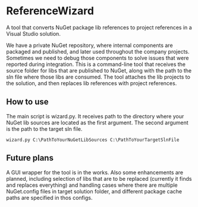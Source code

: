 # ReferenceWizard
A tool that converts NuGet package lib references to project references in a Visual Studio solution.

We have a private NuGet repository, where internal components are packaged and published, and later
used throughout the company projects. Sometimes we need to debug those components to solve issues
that were reported during integration. This is a command-line tool that receives the source folder
for libs that are published to NuGet, along with the path to the sln file where those libs are
consumed. The tool attaches the lib projects to the solution, and then replaces lib references with
project references.

## How to use

The main script is wizard.py. It receives path to the directory where your NuGet lib sources are
located as the first argument. The second argument is the path to the target sln file.

`wizard.py C:\PathToYourNuGetLibSources C:\PathToYourTargetSlnFile`

## Future plans

A GUI wrapper for the tool is in the works. Also some enhancements are planned, including selection
of libs that are to be replaced (currently it finds and replaces everything) and handling cases
where there are multiple NuGet.config files in target solution folder, and different package cache
paths are specified in thos configs.
